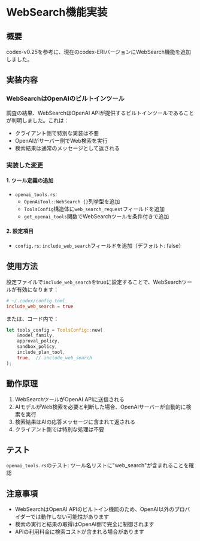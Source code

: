 # WebSearch機能実装

## 概要
codex-v0.25を参考に、現在のcodex-ERIバージョンにWebSearch機能を追加しました。

## 実装内容

### WebSearchはOpenAIのビルトインツール
調査の結果、WebSearchはOpenAI APIが提供するビルトインツールであることが判明しました。これは：
- クライアント側で特別な実装は不要
- OpenAIがサーバー側でWeb検索を実行
- 検索結果は通常のメッセージとして返される

### 実装した変更

#### 1. ツール定義の追加
- `openai_tools.rs`: 
  - `OpenAiTool::WebSearch {}`列挙型を追加
  - `ToolsConfig`構造体に`web_search_request`フィールドを追加
  - `get_openai_tools`関数でWebSearchツールを条件付きで追加

#### 2. 設定項目
- `config.rs`: `include_web_search`フィールドを追加（デフォルト: false）

## 使用方法

設定ファイルで`include_web_search`をtrueに設定することで、WebSearchツールが有効になります：

```toml
# ~/.codex/config.toml
include_web_search = true
```

または、コード内で：

```rust
let tools_config = ToolsConfig::new(
    &model_family,
    approval_policy,
    sandbox_policy,
    include_plan_tool,
    true,  // include_web_search
);
```

## 動作原理

1. WebSearchツールがOpenAI APIに送信される
2. AIモデルがWeb検索を必要と判断した場合、OpenAIサーバーが自動的に検索を実行
3. 検索結果はAIの応答メッセージに含まれて返される
4. クライアント側では特別な処理は不要

## テスト

`openai_tools.rs`のテスト: ツール名リストに"web_search"が含まれることを確認

## 注意事項

- WebSearchはOpenAI APIのビルトイン機能のため、OpenAI以外のプロバイダーでは動作しない可能性があります
- 検索の実行と結果の取得はOpenAI側で完全に制御されます
- APIの利用料金に検索コストが含まれる場合があります